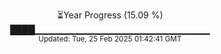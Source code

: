 <p align="center">
⏳Year Progress (15.09 %) <br>
████▁▁▁▁▁▁▁▁▁▁▁▁▁▁▁▁▁▁▁▁▁▁▁▁▁▁ <br>
<sub>Updated: Tue, 25 Feb 2025 01:42:41 GMT</sub>
</p>

